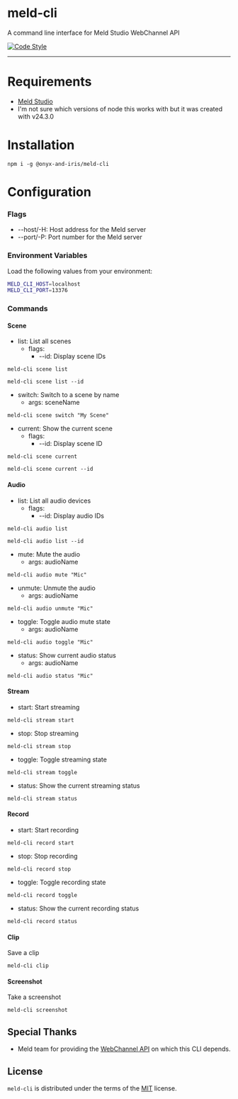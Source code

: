 # meld-cli

A command line interface for Meld Studio WebChannel API

[![Code Style](https://img.shields.io/badge/code_style-standard-violet.svg)](https://github.com/standard/standard)

---

# Requirements

-   [Meld Studio](https://meldstudio.co/)
-   I'm not sure which versions of node this works with but it was created with v24.3.0

# Installation

```console
npm i -g @onyx-and-iris/meld-cli
```

# Configuration

### Flags

-   --host/-H: Host address for the Meld server
-   --port/-P: Port number for the Meld server

### Environment Variables

Load the following values from your environment:

```bash
MELD_CLI_HOST=localhost
MELD_CLI_PORT=13376
```

### Commands

#### Scene

-   list: List all scenes
    -   flags: 
        -   --id: Display scene IDs

```console
meld-cli scene list

meld-cli scene list --id
```

-   switch: Switch to a scene by name
    - args: sceneName

```console
meld-cli scene switch "My Scene"
```

-   current: Show the current scene
    -   flags: 
        -   --id: Display scene ID

```console
meld-cli scene current

meld-cli scene current --id
```

#### Audio

-   list: List all audio devices
    -   flags: 
        -   --id: Display audio IDs

```console
meld-cli audio list

meld-cli audio list --id
```

-   mute: Mute the audio
    - args: audioName

```console
meld-cli audio mute "Mic"
```

-   unmute: Unmute the audio
    - args: audioName

```console
meld-cli audio unmute "Mic"
```

-   toggle: Toggle audio mute state
    - args: audioName

```console
meld-cli audio toggle "Mic"
```

-   status: Show current audio status
    - args: audioName

```console
meld-cli audio status "Mic"
```

#### Stream

-   start: Start streaming

```console
meld-cli stream start
```

-   stop: Stop streaming

```console
meld-cli stream stop
```

-   toggle: Toggle streaming state

```console
meld-cli stream toggle
```

-   status: Show the current streaming status

```console
meld-cli stream status
```

#### Record

-   start: Start recording

```console
meld-cli record start
```

-   stop: Stop recording

```console
meld-cli record stop
```

-   toggle: Toggle recording state

```console
meld-cli record toggle
```

-   status: Show the current recording status

```console
meld-cli record status
```

#### Clip

Save a clip

```console
meld-cli clip
```

#### Screenshot

Take a screenshot

```console
meld-cli screenshot
```

## Special Thanks

-   Meld team for providing the [WebChannel API](https://github.com/MeldStudio/streamdeck/blob/main/WebChannelAPI.md) on which this CLI depends.

## License

`meld-cli` is distributed under the terms of the [MIT](https://spdx.org/licenses/MIT.html) license.
